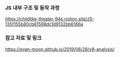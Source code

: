 ### JS 내부 구조 및 동작 과정
https://childlike-theater-94e.notion.site/JS-135f155b80cb81598dc1d9132bb6166a

### 참고 자료 및 링크
https://evan-moon.github.io/2019/06/28/v8-analysis/
